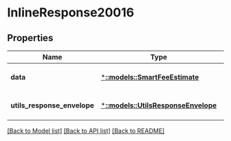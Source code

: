 # InlineResponse20016

## Properties
Name | Type | Description | Notes
------------ | ------------- | ------------- | -------------
**data** | [***::models::SmartFeeEstimate**](SmartFeeEstimate.md) |  | [optional] [default to null]
**utils_response_envelope** | [***::models::UtilsResponseEnvelope**](utils.ResponseEnvelope.md) |  | [optional] [default to null]

[[Back to Model list]](../README.md#documentation-for-models) [[Back to API list]](../README.md#documentation-for-api-endpoints) [[Back to README]](../README.md)


